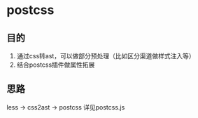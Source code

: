 # postcss

## 目的
1. 通过css转ast，可以做部分预处理（比如区分渠道做样式注入等）
2. 结合postcss插件做属性拓展

## 思路
less -> css2ast -> postcss
详见postcss.js


